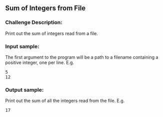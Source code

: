 <h2>Sum of Integers from File</h2>

<h3>Challenge Description:</h3>

<p>
    Print out the sum of integers read from a file.
</p>

<h3>Input sample:</h3>
<p>
    The first argument to the program will be a path to a filename containing
    a positive integer, one per line. E.g.
</p>
<pre>5
12</pre>

<h3>Output sample:</h3>

<p>
    Print out the sum of all the integers read from the file. E.g.
</p>

<pre>17</pre>